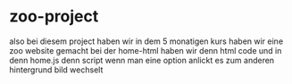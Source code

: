 # zoo-project
also bei diesem project haben wir in dem 5 monatigen kurs haben wir eine zoo website gemacht bei der home-html haben wir denn html code und in denn home.js denn script 
wenn man eine option anlickt es zum anderen hintergrund bild wechselt 
